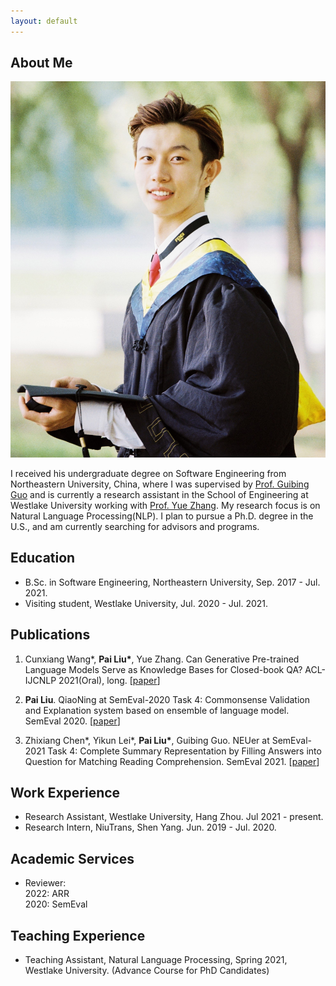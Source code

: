 ```yaml
---
layout: default
---
```


## About Me

<img class="profile-picture" src="photo.jpg">


I received his undergraduate degree on Software Engineering from Northeastern University, China, where I was supervised by [Prof. Guibing Guo](https://scholar.google.com/citations?user=YMXJa2EAAAAJ&hl=zh-CN&oi=ao) and is currently a research assistant in the School of Engineering at Westlake University working with [Prof. Yue Zhang](https://frcchang.github.io/). My research focus is on Natural Language Processing(NLP). I plan to pursue a Ph.D. degree in the U.S., and am currently searching for advisors and programs.

## Education
* B.Sc. in Software Engineering, Northeastern University, Sep. 2017 - Jul. 2021.
* Visiting student, Westlake University, Jul. 2020 - Jul. 2021.

## Publications
1. Cunxiang Wang\*, **Pai Liu\***, Yue Zhang. Can Generative Pre-trained Language Models Serve as Knowledge Bases for Closed-book QA? ACL-IJCNLP 2021(Oral), long. \[[paper](https://arxiv.org/abs/2106.01561)\]  

2. **Pai Liu**. QiaoNing at SemEval-2020 Task 4: Commonsense Validation and Explanation system based on ensemble of language model. SemEval 2020. \[[paper](https://arxiv.org/abs/2009.02645)\]  

3. Zhixiang Chen\*, Yikun Lei\*, **Pai Liu\***, Guibing Guo. NEUer at SemEval-2021 Task 4: Complete Summary Representation by Filling Answers into Question for Matching Reading Comprehension. SemEval 2021. \[[paper](https://arxiv.org/abs/2105.12051)\]   


## Work Experience
* Research Assistant, Westlake University, Hang Zhou. Jul 2021 - present.
* Research Intern, NiuTrans, Shen Yang. Jun. 2019 - Jul. 2020.

## Academic Services
* Reviewer:<br>
2022: ARR<br>
2020: SemEval<br>

## Teaching Experience
* Teaching Assistant, Natural Language Processing, Spring 2021, Westlake University. (Advance Course for PhD Candidates)
<br/><br/>

